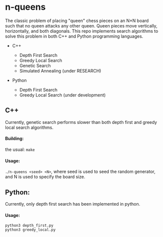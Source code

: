 # n-queens
The classic problem of placing "queen" chess pieces on an N×N board such that no queen attacks any other queen.  Queen pieces move vertically, horizontally, and both diagonals.  This repo implements search algorithms to solve this problem in both C++ and Python programming languages.

- C++
    - Depth First Search
    - Greedy Local Search
    - Genetic Search
    - Simulated Annealing (under RESEARCH)


- Python  
    - Depth First Search
    - Greedy Local Search (under development)

## C++
Currently, genetic search performs slower than both depth first and greedy local search algorithms.

#### Building:
the usual:  `make`

#### Usage:
`./n-queens <seed> <N>`, where seed is used to seed the random generator, and N is used to specify the board size.


## Python:
Currently, only depth first search has been implemented in python.

#### Usage:
`python3 depth_first.py`  
`python3 greedy_local.py`
